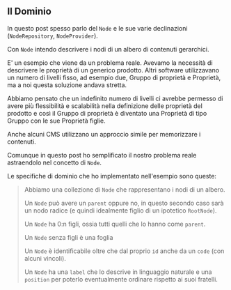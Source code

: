 
## Il Dominio

In questo post spesso parlo del `Node` e le sue varie declinazioni (`NodeRepository`, `NodeProvider`).

Con `Node` intendo descrivere i nodi di un albero di contenuti gerarchici.

E' un esempio che viene da un problema reale.
Avevamo la necessità di descrivere le proprietà di un generico prodotto.
Altri software utilizzavano un numero di livelli fisso, ad esempio due, Gruppo di proprietà e Proprietà,
ma a noi questa soluzione andava stretta.

Abbiamo pensato che un indefinito numero di livelli ci avrebbe permesso di avere più flessibilità e scalabilità
nella definizione delle proprietà del prodotto e così il Gruppo di proprietà è diventato una Proprietà di tipo Gruppo
con le sue Proprietà figlie.

Anche alcuni CMS utilizzano un approccio simile per memorizzare i contenuti.

Comunque in questo post ho semplificato il nostro problema reale astraendolo nel concetto di `Node`.

Le specifiche di dominio che ho implementato nell'esempio sono queste:

>Abbiamo una collezione di `Node` che rappresentano i nodi di un albero.
>
> Un `Node`
> può avere un `parent` oppure no, in questo secondo caso sarà un nodo radice (e quindi idealmente figlio di
> un ipotetico `RootNode`).
>
> Un `Node` ha 0:n figli, ossia tutti quelli che lo hanno come `parent`.
> 
> Un `Node` senza figli è una foglia
>
> Un `Node` è identificabile oltre che dal proprio `id` anche da un `code` (con alcuni vincoli).
>
> Un `Node` ha una `label` che lo descrive in linguaggio naturale e una `position` per poterlo eventualmente
> ordinare rispetto ai suoi fratelli.